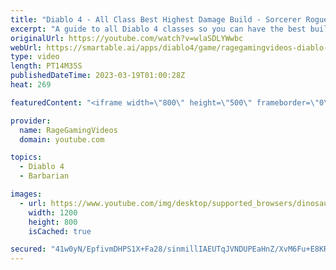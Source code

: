```yaml
---
title: "Diablo 4 - All Class Best Highest Damage Build - Sorcerer Rogue Barbarian Skills & Equipment Guide!"
excerpt: "A guide to all Diablo 4 classes so you can have the best build & skills! Enjoy! Support us on Patreon: http://bit.ly/1FUac4S Hunters ..."
originalUrl: https://youtube.com/watch?v=wlaSDLYWwbc
webUrl: https://smartable.ai/apps/diablo4/game/ragegamingvideos-diablo-4-all-class-best-highest-damage-build-sorcerer-rogue-barbarian-skills-equipment-guide/
type: video
length: PT14M35S
publishedDateTime: 2023-03-19T01:00:28Z
heat: 269

featuredContent: "<iframe width=\"800\" height=\"500\" frameborder=\"0\" src=\"https://www.youtube.com/embed/wlaSDLYWwbc\" allow=\"accelerometer; autoplay; encrypted-media; gyroscope; picture-in-picture\" allowfullscreen></iframe>"

provider:
  name: RageGamingVideos
  domain: youtube.com

topics:
  - Diablo 4
  - Barbarian

images:
  - url: https://www.youtube.com/img/desktop/supported_browsers/dinosaur.png
    width: 1200
    height: 800
    isCached: true

secured: "41w0yN/EpfivmDHPS1X+Fa28/sinmillIAEUTqJVNDUPEaHnZ/XvM6Fu+E8KRJdmPnETbve9lJ6UI7Xjva1Zj2GB0NILNEttK7H0iLM4cetmlrOWVV63tcWWh9xu7FFeiLHW+jPPsXv1TFgGKtzo2uGL9alJreX+5nehB2kIAa86Kf7OtWqfy1qOdbrglnUt5rPtM0IfGskC8I1Iju+u8ubVi0Q5jZnOtg0o1eF+8qJEQDDmZQwqkQ8aLPxK2a03hSsATCqYM0BEU0emzeaL6Vs6GR116dOWSRyft3RMZfOl27BuTWyAdL4MJj3mvc4FiqAj9VYPH4gG4M2g39gB83eVSbt56Xnf75S3yOZCWYqN91SqxIOnA9qyYfYyatxYDrhD4ZIsKixUGRWLVsB/TPMEZqiVYEuZNo2AYWF+Ffo=;3YRiejshDxf9evFfTPIttg=="
---
```


